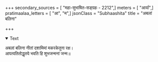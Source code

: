 +++
secondary_sources = [ "महा-सुभाषित-सङ्ग्रहः - 2212",]
meters = [ "आर्या",]
pratimaalaa_letters = [ "आ", "म",]
jsonClass = "Subhaashita"
title = "अबलां बलिना"

+++

<details open><summary>Text</summary>

अबलां बलिना नीतां दशामिमां मकरकेतुना रक्ष।  
आपत्पतितोद्धृतये भवति हि शुभजन्मनां जन्म॥
</details>
